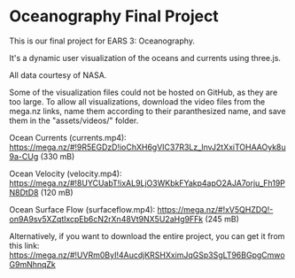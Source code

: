 # Oceanography Final Project

This is our final project for EARS 3: Oceanography.

It's a dynamic user visualization of the oceans and currents using three.js.

All data courtesy of NASA.

Some of the visualization files could not be hosted on GitHub, as they are too large.  To allow all visualizations, download the video files from the mega.nz links, name them according to their paranthesized name, and save them in the "assets/videos/" folder.

Ocean Currents (currents.mp4): https://mega.nz/#!9R5EGDzD!ioChXH6gVIC37R3Lz_lnvJ2tXxiTOHAAOyk8u9a-CUg (330 mB)

Ocean Velocity (velocity.mp4): https://mega.nz/#!8UYCUabT!ixAL9LjO3WKbkFYakp4apO2AJA7orju_Fh19PN8DtD8 (120 mB)

Ocean Surface Flow (surfaceflow.mp4): https://mega.nz/#!xV5QHZDQ!-on9A9sv5XZqtlxcpEb6cN2rXn48Vt9NX5U2aHg9FFk (245 mB)

Alternatively, if you want to download the entire project, you can get it from this link: https://mega.nz/#!UVRm0ByI!4AucdjKRSHXximJqGSp3SgLT96BGpgCmwoG9mNhnqZk